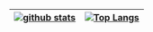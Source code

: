 | <a href="https://github.com/anuraghazra/github-readme-stats"><img alt="github stats" align="center" src="https://github-readme-stats-minooo1.vercel.app/api?username=Minooo1&theme=merko&show_icons=true&include_all_commits=true" /></a> | <a href="https://github.com/anuraghazra/github-readme-stats"><img alt="Top Langs" align="center" src="https://github-readme-stats-six-tan-76.vercel.app/api/top-langs/?username=Minooo1&layout=compact&hide_border=true&theme=merko" /></a> |
| ------------- | ------------- |
